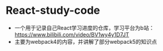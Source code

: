 # React-study-code
- 一个用于记录自己React学习进度的仓库，学习平台为b站：https://www.bilibili.com/video/BV1wy4y1D7JT
- 主要为webpack4的内容，并讲解了部分webpack5的知识点

